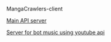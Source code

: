 MangaCrawlers-client

[Main API server](https://github.com/BDMChau/MangaCrawlers-server)

[Server for bot music using youtube api](https://github.com/BDMChau/MangaCrawlers-server)
